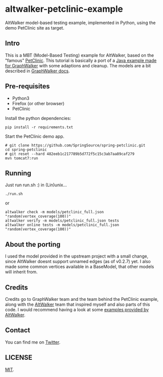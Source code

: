 # altwalker-petclinic-example
AltWalker model-based testing example, implemented in Python, using the demo PetClinic site as target.

## Intro

This is a MBT (Model-Based Testing) example for AltWalker, based on the "famous" [PetClinic](https://github.com/spring-projects/spring-petclinic).
This tutorial is basically a port of a [Java example made for GraphWalker](https://github.com/GraphWalker/graphwalker-example/tree/master/java-petclinic) with some adaptions and cleanup.
The models are a bit described in [GraphWalker docs](https://github.com/GraphWalker/graphwalker-project/wiki/PetClinic).


## Pre-requisites

- Python3
- Firefox (or other browser)
- PetClinic

Install the python dependencies:

```pip install -r requirements.txt```

Start the PetClinic demo app.

```
# git clone https://github.com/SpringSource/spring-petclinic.git
cd spring-petclinic
# git reset --hard 482eeb1c217789b5d772f5c15c3ab7aa89caf279
mvn tomcat7:run
```

## Running

Just run run.sh :) in (Lin)unix...

```./run.sh```

or

```
altwalker check -m models/petclinic_full.json "random(vertex_coverage(100))"
altwalker verify -m models/petclinic_full.json tests
altwalker online tests -m models/petclinic_full.json "random(vertex_coverage(100))"
```

## About the porting

I used the model provided in the upstream project with a small change, since AltWalker doesnt support unnamed edges (as of v0.2.7) yet.
I also made some common vertices available in a BaseModel, that other models will inherit from.

## Credits

Credits go to GraphWalker team and the team behind the PetClinic example, along with the [AltWalker](https://altom.gitlab.io/altwalker/altwalker/index.html) team that inspired myself and also parts of this code. I would recommend having a look at some [examples provided by AltWalker](https://altom.gitlab.io/altwalker/altwalker/examples.html).

## Contact

You can find me on [Twitter](https://twitter.com/darktelecom).

## LICENSE

[MIT](LICENSE).
